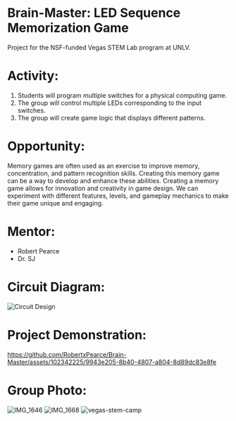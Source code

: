 # Brain-Master: LED Sequence Memorization Game
Project for the NSF-funded Vegas STEM Lab program at UNLV.

# Activity:
1) Students will program multiple switches for a physical computing game.
2) The group will control multiple LEDs corresponding to the input switches.
3) The group will create game logic that displays different patterns.

# Opportunity:
Memory games are often used as an exercise to improve memory, concentration, and pattern recognition skills. Creating this memory game can be a way to develop and enhance these abilities. Creating a memory game allows for innovation and creativity in game design. We can experiment with different features, levels, and gameplay mechanics to make their game unique and engaging.

# Mentor:
- Robert Pearce
- Dr. SJ

# Circuit Diagram:
![Circuit Design](https://github.com/RobertxPearce/Brain-Master/assets/102342225/5b2c2a7d-53c7-47e5-a11e-70b937592eb1)

# Project Demonstration:
https://github.com/RobertxPearce/Brain-Master/assets/102342225/9943e205-8b40-4807-a804-8d89dc83e8fe

# Group Photo:
![IMG_1646](https://github.com/RobertxPearce/Brain-Master/assets/102342225/02f1aad2-f89f-457d-b559-cc4c5d91394a)
![IMG_1668](https://github.com/RobertxPearce/Brain-Master/assets/102342225/02980bda-f46e-4e29-988e-c637d3aa5c3e)
![vegas-stem-camp](https://github.com/RobertxPearce/Brain-Master/assets/102342225/6050c1fe-3ec3-4471-9b39-85e4b56db91e)
